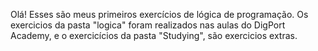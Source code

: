 Olá!
Esses são meus primeiros exercícios de lógica de programação. 
Os exercicios da pasta "logica" foram realizados nas aulas do DigPort Academy, e o exercicícios da pasta "Studying", são exercicios extras.
